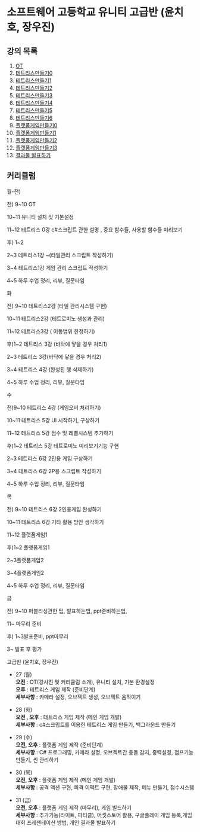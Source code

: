 # 소프트웨어 고등학교 유니티 고급반 (윤치호, 장우진)

  ## 강의 목록
  1. [OT](ot.md)
  2. [테트리스만들기0](te0.md)
  3. [테트리스만들기1](te1.md)
  4. [테트리스만들기2](te2.md)
  5. [테트리스만들기3](te3.md)
  6. [테트리스만들기4](te4.md)
  7. [테트리스만들기5](te5.md)
  8. [테트리스만들기6](te6.md)
  9. [플랫폼게임만들기0](le0.md)
  10. [플랫폼게임만들기1](le1.md)
  11. [플랫폼게임만들기2](le2.md)
  12. [플랫폼게임만들기3](le3.md)
  13. [결과물 발표하기](le4.md)
  
  
  
  ## 커리큘럼
  
  월-전)

전) 9~10 OT

10~11 유니티 설치 및 기본설정

11~12 테트리스 0강  c#스크립트 관한 설명 , 중요 함수들, 사용할 함수들 미리보기

후) 1~2

2~3 테트리스1강 ~(타일관리 스크립트 작성하기)

3~4 테트리스1강 게임 관리 스크립트 작성하기

4~5 하루 수업 정리, 리뷰, 질문타임

화

전) 9~10 테트리스2강 (타일 관리시스템 구현)

10~11 테트리스2강 (테트로미노 생성과 관리)

11~12 테트리스3강 ( 이동범위 한정하기)

후)1~2 테트리스 3강 (바닥에 닿을 경우 처리1)

2~3 테트리스 3강(바닥에 닿을 경우 처리2)

3~4 테트리스 4강 (완성된 행 삭제하기)

4~5 하루 수업 정리, 리뷰, 질문타임

수

전)9~10 테트리스 4강 (게임오버 처리하기)

10~11 테트리스 5강 UI 시작하기, 구상하기

11~12 테트리스 5강 점수 및 레벨시스템 추가하기

후)1~2 테트리스 5강 테트로미노 미리보기기능 구현

2~3 테트리스 6강 2인용 게임 구상하기

3~4 테트리스 6강 2P용 스크립트 작성하기

4~5 하루 수업 정리, 리뷰, 질문타임

목

전) 9~10 테트리스 6강 2인용게임 완성하기

10~11 테트리스 6강 기타 활용 방안 생각하기

11~12 플랫폼게임1

후)1~2 플랫폼게임1

2~3플랫폼게임2

3~4플랫폼게임2

4~5 하루 수업 정리, 리뷰, 질문타임

금

전) 9~10 퍼블리싱관한 팁, 발표하는법, ppt준비하는법,

11~ 마무리 준비

후) 1~3발표준비, ppt마무리

3~ 발표 후 평가



  
  고급반 (윤치호, 장우진)
  
  * 27 (월)  
  **오전** : OT(강사진 및 커리큘럼 소개), 유니티 설치, 기본 환경설정  
  **오후** : 테트리스 게임 제작 (준비단계)  
  **세부사항** : 카메라 설정, 오브젝트 생성, 오브젝트 움직이기  

  * 28 (화)  
  **오전 , 오후** : 테트리스 게임 제작 (메인 게임 개발)  
  **세부사항** : c#스크립트를 이용한 테트리스 게임 만들기, 백그라운드 만들기  

  * 29 (수)  
  **오전, 오후** : 플랫폼 게임 제작 (준비단계)  
  **세부사항** : C# 프로그래밍, 카메라 설정, 오브젝트간 충돌 감지, 중력설정, 점프기능 만들기, 씬 관리하기  

  * 30 (목)  
  **오전, 오후** : 플랫폼 게임 제작 (메인 게임 개발)  
  **세부사항** :  공격 액션 구현, 피격 이펙트 구현, 장애물 제작, 메뉴 만들기, 점수시스템  

  * 31 (금)  
  **오전, 오후** : 플랫폼 게임 제작 (마무리), 게임 빌드하기  
  **세부사항** : 추가기능(라이트, 파티클), 어셋스토어 활용, 구글플레이 게임 등록,게임대회 프레젠테이션 방법,  개인 결과물 발표하기


